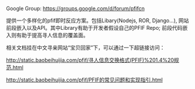 Google Group: https://groups.google.com/d/forum/pfifcn

提供一个多样化的pfif即时反应方案。包括Libary(Nodejs, ROR, Django...), 网站前段嵌入以及API。其中Library有助于开发者假设自己的PFIF Repo; 前段代码嵌入则有助于提高寻人信息的覆盖面。

相关文档挂在中文寻亲网站“宝贝回家”下，可以通过一下超链接访问：

http://static.baobeihuijia.com/pfif/寻人信息交换格式(PFIF)%201.4%20规范.html

http://static.baobeihuijia.com/pfif/PFIF的常见问题和实现指引.html
